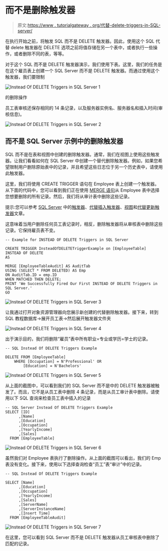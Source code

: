 # 而不是删除触发器

> 原文:[https://www . tutorialgateway . org/代替-delete-triggers-in-SQL-server/](https://www.tutorialgateway.org/instead-of-delete-triggers-in-sql-server/)

在执行开始之前，将触发 SQL 而不是 DELETE 触发器。因此，使用这个 SQL 代替 delete 触发器在 DELETE 选项之前将值存储在另一个表中，或者执行一些操作，或者删除不同的表，等等。

对于这个 SQL 而不是 DELETE 触发器演示，我们使用下表。这里，我们的任务是在这个雇员表上创建一个 SQL Server 而不是 DELETE 触发器。而通过使用这个触发器，我们要限制

![Instead Of DELETE Triggers in SQL Server 1](img/008d2877a2c0fc901319ea2c9d18f01c.png)

的删除操作

员工表审核还保存相同的 14 条记录，以及服务器实例名、服务器名和插入时间(审核信息)。

![Instead Of DELETE Triggers in SQL Server 2](img/ffc73eef74f3940c38f1be013e6e1f94.png)

## 而不是 SQL Server 示例中的删除触发器

SQL 而不是在表和视图中创建的删除触发器。通常，我们在视图上使用这些触发器。让我们看看如何在 SQL Server 中创建一个替代删除触发器。例如，如果您希望限制用户删除原始表中的记录，并且希望这些日志位于另一个历史表中，请使用此触发器。

这里，我们将使用 CREATE TRIGGER 语句在 Employee 表上创建一个触发器。从下面的代码中，您可以看到我们正在使用 [MERGE 语句](https://www.tutorialgateway.org/sql-merge-statement/)从 Employee 表中选择您想要删除的所有记录。然后，我们将从审计表中删除这些记录。

提示:您可以参考 [SQL Server](https://www.tutorialgateway.org/sql/) 中的[触发器](https://www.tutorialgateway.org/triggers-in-sql-server/)、[代替插入触发器](https://www.tutorialgateway.org/instead-of-insert-triggers-in-sql-server/)、[视图](https://www.tutorialgateway.org/views-in-sql-server/)和[代替更新触发器](https://www.tutorialgateway.org/instead-of-update-triggers-in-sql-server/)文章。

这意味着当用户删除任何员工表记录时，相反，删除触发器将从审核表中删除这些记录。它保持雇员表不变。

```
-- Example for INSTEAD OF DELETE Triggers in SQL Server

CREATE TRIGGER InsteadOfDELETETriggerExample on [EmployeeTable]
INSTEAD OF DELETE
AS 

MERGE [EmployeeTableAudit] AS AuditTab
USING (SELECT * FROM DELETED) AS Emp
ON AuditTab.ID = emp.ID
WHEN MATCHED THEN DELETE; 
PRINT 'We Successfully Fired Our First INSTEAD OF DELETE Triggers in SQL Server.'
GO
```

![Instead Of DELETE Triggers in SQL Server 3](img/8ed40219fef6dfb4bc4e2dde372dc76d.png)

让我通过打开对象资源管理器向您展示新创建的代替删除触发器。接下来，转到 SQL 教程数据库->展开员工表->然后展开触发器文件夹

![Instead Of DELETE Triggers in SQL Server 4](img/ee170c91da9cfd753537ebe7249440e2.png)

出于演示目的，我们将删除“雇员”表中所有职业=专业或学历=学士的记录。

```
-- SQL Instead Of DELETE Triggers Example

DELETE FROM [EmployeeTable]
	WHERE [Occupation] = N'Professional' OR
		[Education] = N'Bachelors'
```

![Instead Of DELETE Triggers in SQL Server 5](img/be68976e333d8390399c38cdaa5f0498.png)

从上面的截图中，可以看到我们的 SQL Server 而不是中的 DELETE 触发器被触发了。而且，它不是从员工表中删除 4 条记录，而是从员工审计表中删除。请使用以下 SQL 查询来检查员工表中插入的记录

```
-- SQL Server Instead Of DELETE Triggers Example
SELECT [ID]
      ,[Name]
      ,[Education]
      ,[Occupation]
      ,[YearlyIncome]
      ,[Sales]
  FROM [EmployeeTable]

```

![Instead Of DELETE Triggers in SQL Server 6](img/55d3e685d9ea90545d80e06edf743414.png)

虽然我们对 Employee 表执行了删除操作。从上面的截图可以看出，我们的 Emp 表没有变化。接下来，使用以下选择查询检查“员工”表“审计”中的记录。

```
-- SQL Instead Of DELETE Triggers Example

SELECT [Name]
      ,[Education]
      ,[Occupation]
      ,[YearlyIncome]
      ,[Sales]
      ,[ServerName]
      ,[ServerInstanceName]
      ,[Insert Time]
  FROM [EmployeeTableAudit]
```

![Instead Of DELETE Triggers in SQL Server 7](img/15b28d1d9bcfc7c8eb9b5d4503e677a5.png)

在这里，您可以看到 SQL Server 而不是 DELETE 触发器从员工审核表中删除了匹配的记录。